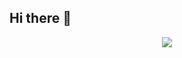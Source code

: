 ## Hi there 👋

<p align="center">
  <a href="https://skillicons.dev">
    <img src="https://skillicons.dev/icons?i=ableton,blender,git,kubernetes,docker,js,css,django,express,gcp,react,py.materialui,threejs,vue,sass,nodejs," />
  </a>
</p>
